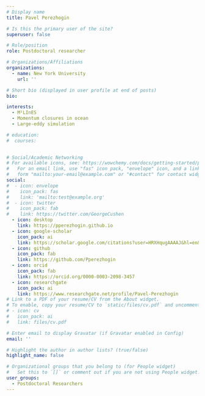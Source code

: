 ```yaml
---
# Display name
title: Pavel Perezhogin

# Is this the primary user of the site?
superuser: false

# Role/position
role: Postdoctoral researcher

# Organizations/Affiliations
organizations:
  - name: New York University
    url: ''

# Short bio (displayed in user profile at end of posts)
bio: 

interests:
  - M²LInES
  - Momentum closures in ocean
  - Large-eddy simulation

# education:
#  courses:
    

# Social/Academic Networking
# For available icons, see: https://wowchemy.com/docs/getting-started/page-builder/#icons
#   For an email link, use "fas" icon pack, "envelope" icon, and a link in the
#   form "mailto:your-email@example.com" or "#contact" for contact widget.
social:
#  - icon: envelope
#    icon_pack: fas
#    link: 'mailto:test@example.org'
#  - icon: twitter
#    icon_pack: fab
#    link: https://twitter.com/GeorgeCushen
  - icon: desktop
    link: https://pperezhogin.github.io
  - icon: google-scholar
    icon_pack: ai
    link: https://scholar.google.com/citations?user=HRXHqugAAAAJ&hl=en&oi=ao
  - icon: github
    icon_pack: fab
    link: https://github.com/Pperezhogin
  - icon: orcid
    icon_pack: fab
    link: https://orcid.org/0000-0003-2098-3457
  - icon: researchgate
    icon_pack: ai
    link: https://www.researchgate.net/profile/Pavel-Perezhogin
# Link to a PDF of your resume/CV from the About widget.
# To enable, copy your resume/CV to `static/files/cv.pdf` and uncomment the lines below.
# - icon: cv
#   icon_pack: ai
#   link: files/cv.pdf

# Enter email to display Gravatar (if Gravatar enabled in Config)
email: ''

# Highlight the author in author lists? (true/false)
highlight_name: false

# Organizational groups that you belong to (for People widget)
#   Set this to `[]` or comment out if you are not using People widget.
user_groups:
  - Postdoctoral Researchers
---
```


